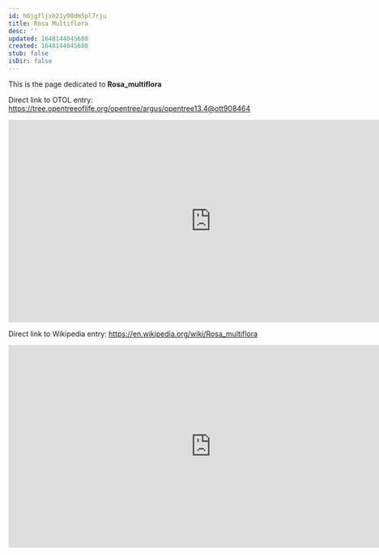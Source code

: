 ```yaml
---
id: h6jgfljxh21y90dm5pl7rju
title: Rosa Multiflora
desc: ''
updated: 1648144045688
created: 1648144045688
stub: false
isDir: false
---
```

This is the page dedicated to **Rosa_multiflora**


Direct link to OTOL entry: https://tree.opentreeoflife.org/opentree/argus/opentree13.4@ott908464



<html>
    <body>
    <iframe src="https://tree.opentreeoflife.org/opentree/argus/opentree13.4@ott908464"
    width="800" height="400" frameborder="0" allowfullscreen> </iframe>
    </body>
</html>
    


Direct link to Wikipedia entry: https://en.wikipedia.org/wiki/Rosa_multiflora



<html>
    <body>
    <iframe src="https://en.wikipedia.org/wiki/Rosa_multiflora"
    width="800" height="400" frameborder="0" allowfullscreen> </iframe>
    </body>
</html>
    
